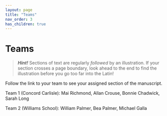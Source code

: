 ```yaml
---
layout: page
title: "Teams"
nav_order: 3
has_children: true
---
```


# Teams


> ***Hint!***  Sections of text are regularly *followed* by an illustration.  If your section crosses a page boundary, look ahead to the end to find the illustration before you go too far into the Latin!

Follow the link to your team to see your assigned section of the manuscript.



Team 1 (Concord Carlisle):  Mai Richmond, Allan Crouse, Bonnie Chadwick, Sarah Long

Team 2 (Williams School):  William Palmer, Bea Palmer, Michael Galla

